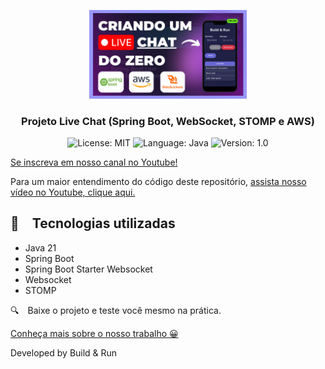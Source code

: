<p align="center" width="100%">
    <img width="50%" src="https://github.com/buildrun-tech/buildrun-livechat-spring-boot-websocket-stomp/blob/main/images/thumb.png"> 
</p>


<h3 align="center">
  Projeto Live Chat (Spring Boot, WebSocket, STOMP e AWS)
</h3>

<p align="center">

  <img alt="License: MIT" src="https://img.shields.io/badge/license-MIT-%2304D361">
  <img alt="Language: Java" src="https://img.shields.io/badge/language-java-green">
  <img alt="Version: 1.0" src="https://img.shields.io/badge/version-1.0-yellowgreen">

</p>

[Se inscreva em nosso canal no Youtube!](https://www.youtube.com/@buildrun-tech?sub_confirmation=1)

Para um maior entendimento do código deste repositório, [assista nosso vídeo no Youtube, clique aqui.](https://www.youtube.com/watch?v=1kiUmIl7GgY)

## :rocket: Tecnologias utilizadas

* Java 21
* Spring Boot
* Spring Boot Starter Websocket
* Websocket
* STOMP

:mag: Baixe o projeto e teste você mesmo na prática.

[Conheça mais sobre o nosso trabalho 😀](https://www.instagram.com/buildrun.tech/)

Developed by Build & Run